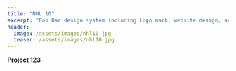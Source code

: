 ```yaml
---
title: "NHL 10"
excerpt: "Foo Bar design system including logo mark, website design, and branding applications."
header:
  image: /assets/images/nhl10.jpg
  teaser: /assets/images/nhl10.jpg
---
```


**Project 123**
